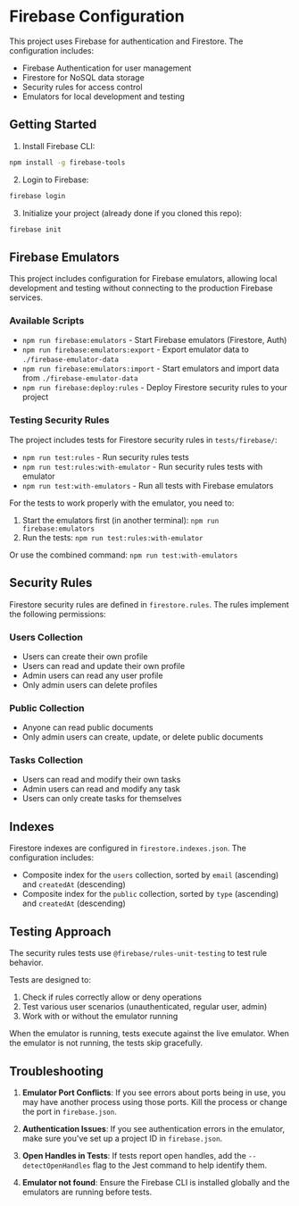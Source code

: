 # Firebase Configuration

This project uses Firebase for authentication and Firestore. The configuration includes:

- Firebase Authentication for user management
- Firestore for NoSQL data storage
- Security rules for access control
- Emulators for local development and testing

## Getting Started

1. Install Firebase CLI:

```bash
npm install -g firebase-tools
```

2. Login to Firebase:

```bash
firebase login
```

3. Initialize your project (already done if you cloned this repo):

```bash
firebase init
```

## Firebase Emulators

This project includes configuration for Firebase emulators, allowing local development and testing without connecting to the production Firebase services.

### Available Scripts

- `npm run firebase:emulators` - Start Firebase emulators (Firestore, Auth)
- `npm run firebase:emulators:export` - Export emulator data to `./firebase-emulator-data`
- `npm run firebase:emulators:import` - Start emulators and import data from `./firebase-emulator-data`
- `npm run firebase:deploy:rules` - Deploy Firestore security rules to your project

### Testing Security Rules

The project includes tests for Firestore security rules in `tests/firebase/`:

- `npm run test:rules` - Run security rules tests
- `npm run test:rules:with-emulator` - Run security rules tests with emulator
- `npm run test:with-emulators` - Run all tests with Firebase emulators

For the tests to work properly with the emulator, you need to:

1. Start the emulators first (in another terminal): `npm run firebase:emulators`
2. Run the tests: `npm run test:rules:with-emulator`

Or use the combined command: `npm run test:with-emulators`

## Security Rules

Firestore security rules are defined in `firestore.rules`. The rules implement the following permissions:

### Users Collection

- Users can create their own profile
- Users can read and update their own profile
- Admin users can read any user profile
- Only admin users can delete profiles

### Public Collection

- Anyone can read public documents
- Only admin users can create, update, or delete public documents

### Tasks Collection

- Users can read and modify their own tasks
- Admin users can read and modify any task
- Users can only create tasks for themselves

## Indexes

Firestore indexes are configured in `firestore.indexes.json`. The configuration includes:

- Composite index for the `users` collection, sorted by `email` (ascending) and `createdAt` (descending)
- Composite index for the `public` collection, sorted by `type` (ascending) and `createdAt` (descending)

## Testing Approach

The security rules tests use `@firebase/rules-unit-testing` to test rule behavior.

Tests are designed to:

1. Check if rules correctly allow or deny operations
2. Test various user scenarios (unauthenticated, regular user, admin)
3. Work with or without the emulator running

When the emulator is running, tests execute against the live emulator. When the emulator is not running, the tests skip gracefully.

## Troubleshooting

1. **Emulator Port Conflicts**: If you see errors about ports being in use, you may have another process using those ports. Kill the process or change the port in `firebase.json`.

2. **Authentication Issues**: If you see authentication errors in the emulator, make sure you've set up a project ID in `firebase.json`.

3. **Open Handles in Tests**: If tests report open handles, add the `--detectOpenHandles` flag to the Jest command to help identify them.

4. **Emulator not found**: Ensure the Firebase CLI is installed globally and the emulators are running before tests.
